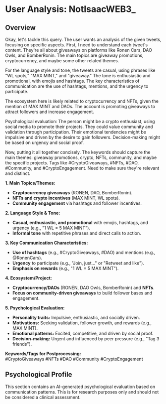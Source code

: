 # User Analysis: NotIsaacWEB3_

## Overview

<think>
Okay, let's tackle this query. The user wants an analysis of the given tweets, focusing on specific aspects. First, I need to understand each tweet's content. They're all about giveaways on platforms like Ronen Cars, DAO Owls, and BomberRonin. The main topics are giveaway promotions, cryptocurrency, and maybe some other related themes.

For the language style and tone, the tweets are casual, using phrases like "WL spots," "MAX MINT," and "giveaway." The tone is enthusiastic and promotional, with emojis and hashtags. The key characteristics of communication are the use of hashtags, mentions, and the urgency to participate.

The ecosystem here is likely related to cryptocurrency and NFTs, given the mention of MAX MINT and DAOs. The account is promoting giveaways to attract followers and increase engagement.

Psychological evaluation: The person might be a crypto enthusiast, using social media to promote their projects. They could value community and validation through participation. Their emotional tendencies might be impulsive and driven by the desire to gain followers. Decision-making might be based on urgency and social proof.

Now, putting it all together concisely. The keywords should capture the main themes: giveaway promotions, crypto, NFTs, community, and maybe the specific projects. Tags like #CryptoGiveaways, #NFTs, #DAO, #Community, and #CryptoEngagement. Need to make sure they're relevant and distinct.
</think>

**1. Main Topics/Themes:**  
- **Cryptocurrency giveaways** (RONEN, DAO, BomberRonin).  
- **NFTs and crypto incentives** (MAX MINT, WL spots).  
- **Community engagement** via hashtags and follower incentives.  

**2. Language Style & Tone:**  
- **Casual, enthusiastic, and promotional** with emojis, hashtags, and urgency (e.g., "1 WL = 5 MAX MINT").  
- **Informal tone** with repetitive phrases and direct calls to action.  

**3. Key Communication Characteristics:**  
- **Use of hashtags** (e.g., #CryptoGiveaways, #DAO) and mentions (e.g., @RonenCars).  
- **Urgency** to participate (e.g., "Join, just..." or "Retweet and like").  
- **Emphasis on rewards** (e.g., "1 WL = 5 MAX MINT").  

**4. Ecosystem/Project:**  
- **Cryptocurrency/DAOs** (RONEN, DAO Owls, BomberRonin) and **NFTs**.  
- **Focus on community-driven giveaways** to build follower bases and engagement.  

**5. Psychological Evaluation:**  
- **Personality traits:** Impulsive, enthusiastic, and socially driven.  
- **Motivations:** Seeking validation, follower growth, and rewards (e.g., MAX MINT).  
- **Emotional patterns:** Excited, competitive, and driven by social proof.  
- **Decision-making:** Urgent and influenced by peer pressure (e.g., "Tag 3 friends").  

**Keywords/Tags for Postprocessing:**  
#CryptoGiveaways #NFTs #DAO #Community #CryptoEngagement

## Psychological Profile

This section contains an AI-generated psychological evaluation based on communication patterns. This is for research purposes only and should not be considered a clinical assessment.